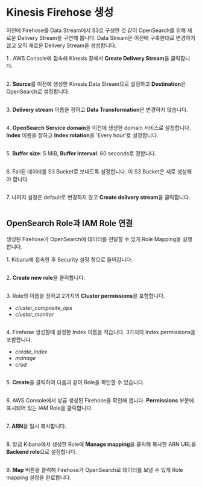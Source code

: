 # Kinesis Firehose 생성

이전에 Firehose를 Data Stream에서 S3로 구성한 것 같이 OpenSearch를 위해 새로운 Delivery Stream을 구연해 봅니다. Data Stream은 이전에 구축한대로 변경하지 않고 오직 새로운 Delivery Stream을 생성합니다.

1 . AWS Console에 접속해 Kinesis 창에서 **Create Delivery Stream**을 클릭합니다.

<img src="../.gitbook/assets/file.drawing (109).svg" alt="" class="gitbook-drawing">

2\. **Source**를 이전에 생성한 Kinesis Data Stream으로 설정하고 **Destination**은 OpenSearch로 설정합니다.

<img src="../.gitbook/assets/file.drawing (113).svg" alt="" class="gitbook-drawing">

3\. **Delivery stream** 이름을 정하고 **Data Transformation**은 변경하지 않습니다.

<img src="../.gitbook/assets/file.drawing (63).svg" alt="" class="gitbook-drawing">

4\. **OpenSearch Service domain**을 이전에 생성한 domain 서비스로 설정합니다. **Index** 이름을 정하고 **Index rotation**을 'Every hour'로 설정합니다.

<img src="../.gitbook/assets/file.drawing (73).svg" alt="" class="gitbook-drawing">

5\. **Buffer size**: 5 MiB, **Buffer Interval**: 60 seconds로 정합니다.

<img src="../.gitbook/assets/file.drawing (83).svg" alt="" class="gitbook-drawing">

6\. Fail된 데이터를 S3 Bucket로 보내도록 설정합니다. 이 S3 Bucket은 새로 생성해야 합니다.

<img src="../.gitbook/assets/file.drawing (4).svg" alt="" class="gitbook-drawing">

7\. 나머지 설정은 default로 변경하지 않고 **Create delivery stream**을 클릭합니다.

<img src="../.gitbook/assets/file.drawing (86).svg" alt="" class="gitbook-drawing">

## OpenSearch Role과 IAM Role 연결

생성된 Firehose가 OpenSearch에 데이터를 전달할 수 있게 Role Mapping을 실행합니다.

1\. Kibana에 접속한 후 Security 설정 창으로 들어갑니다.

<img src="../.gitbook/assets/file.drawing (12).svg" alt="" class="gitbook-drawing">

2\. **Create new role**을 클릭합니다.

<img src="../.gitbook/assets/file.drawing (74).svg" alt="" class="gitbook-drawing">

3\. Role의 이름을 정하고 2가지의 **Cluster permissions**을 포함합니다.

* _cluster\_composite\_ops_
* _cluster\_monitor_

<img src="../.gitbook/assets/file.drawing (98).svg" alt="" class="gitbook-drawing">

4\. Firehose 생성할때 설정한 Index 이름을 적습니다. 3가지의 Index permissions을 포함합니다.

* _create\_index_
* _manage_
* _crud_

<img src="../.gitbook/assets/file.drawing (108).svg" alt="" class="gitbook-drawing">

5\. **Create**을 클릭하여 다음과 같이 Role을 확인할 수 있습니다.

<img src="../.gitbook/assets/file.drawing (19).svg" alt="" class="gitbook-drawing">

6\. AWS Console에서 방금 생성된 Firehose을 확인해 봅니다. **Permissions** 부분에 표시되어 있는 IAM Role을 클릭합니다.&#x20;

<img src="../.gitbook/assets/file.drawing (84).svg" alt="" class="gitbook-drawing">

7\. **ARN**을 일시 복사합니다.

<img src="../.gitbook/assets/file.drawing (56).svg" alt="" class="gitbook-drawing">

8\. 방금 Kibana에서 생성한 Role에 **Manage mapping**을 클릭해 복사한 ARN URL을 **Backend role**으로 설정합니다.

<img src="../.gitbook/assets/file.drawing.svg" alt="" class="gitbook-drawing">

9\. **Map** 버튼을 클릭해 Firehose가 OpenSearch로 데이터를 보낼 수 있게 Role mapping 설정을 완료합니다.

<img src="../.gitbook/assets/file.drawing (21).svg" alt="" class="gitbook-drawing">

